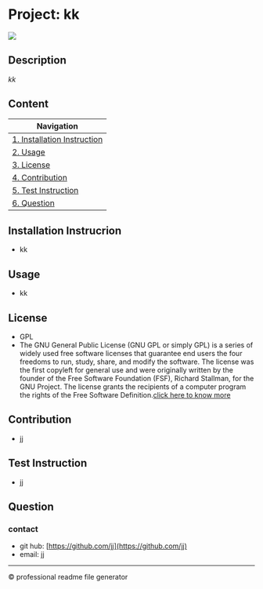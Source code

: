  # Project: kk
  <img src='https://img.shields.io/badge/license-%7BGPL%7D-blue.svg'> 
  
  ## Description
  *kk*
  
  ## Content
  | Navigation  | 
  | ---------------- |
  | [1. Installation Instruction](#Installation-Instrucrion) | 
  | [2. Usage](#Usage)                           | 
  | [3. License](#License)                       | 
  | [4. Contribution](#Contribution)             | 
  | [5. Test Instruction](#Test-Instruction)     | 
  | [6. Question](#Question)                     | 
  
  ## Installation Instrucrion
  * kk
  
  ## Usage
  * kk
  
  ## License
  * GPL  
  * The GNU General Public License (GNU GPL or simply GPL) is a series of widely used free software licenses that guarantee end users the four freedoms to run, study, share, and modify the software. The license was the first copyleft for general use and were originally written by the founder of the Free Software Foundation (FSF), Richard Stallman, for the GNU Project. The license grants the recipients of a computer program the rights of the Free Software Definition.[click here to know more](https://en.wikipedia.org/wiki/GPL_License)


  ## Contribution
  * jj
  
  ## Test Instruction
  * jj
  
  ## Question
  ### contact
  * git hub: [https://github.com/jj](https://github.com/jj)
  * email: jj
  
  ---
  
  © professional readme file generator
  